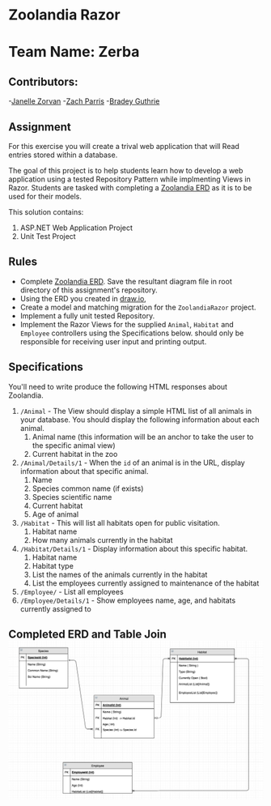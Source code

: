 # Zoolandia Razor


# Team Name: Zerba

## Contributors:

-[Janelle Zorvan](https://github.com/JZorvan)
-[Zach Parris](https://github.com/ZachParris)
-[Bradey Guthrie](https://github.com/guthb)

## Assignment

For this exercise you will create a trival web application that will Read entries stored within a database.

The goal of this project is to help students learn how to develop a web application using a tested Repository Pattern while implmenting Views in Razor. Students are tasked with completing a [Zoolandia ERD](./DBS_ZOOLANDIA_ERD.md) as it is to be used for their models.

This solution contains:
1. ASP.NET Web Application Project
2. Unit Test Project


## Rules

- Complete [Zoolandia ERD](./DBS_ZOOLANDIA_ERD.md). Save the resultant diagram file in root directory of this assignment's repository.
- Using the ERD you created in [draw.io](https://www.draw.io/),
- Create a model and matching migration for the `ZoolandiaRazor` project.
- Implement a fully unit tested Repository.
- Implement the Razor Views for the supplied `Animal`, `Habitat` and `Employee` controllers using the Specifications below.
should only be responsible for receiving user input and printing output.


## Specifications

You'll need to write produce the following HTML responses about Zoolandia.

1. `/Animal` - The View should display a simple HTML list of all animals in your database. You should display the following information about each animal.
    1. Animal name (this information will be an anchor to take the user to the specific animal view)
    1. Current habitat in the zoo
1. `/Animal/Details/1` - When the `id` of an animal is in the URL, display information about that specific animal.
    1. Name
    1. Species common name (if exists)
    1. Species scientific name
    1. Current habitat
    1. Age of animal
1. `/Habitat` - This will list all habitats open for public visitation.
    1. Habitat name
    1. How many animals currently in the habitat
1. `/Habitat/Details/1` - Display information about this specific habitat.
    1. Habitat name
    1. Habitat type
    1. List the names of the animals currently in the habitat
    1. List the employees currently assigned to maintenance of the habitat
1. `/Employee/` - List all employees
1. `/Employee/Details/1` - Show employees name, age, and habitats currently assigned to

## Completed ERD and Table Join ![Screenshot](/ERD/ZoolandiaRazorErd.png)